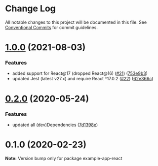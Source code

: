 # Change Log

All notable changes to this project will be documented in this file.
See [Conventional Commits](https://conventionalcommits.org) for commit guidelines.

# [1.0.0](https://github.com/natterstefan/jest-preset-ns/compare/v0.2.0...v1.0.0) (2021-08-03)


### Features

* added support for React@17 (dropped React@16) ([#21](https://github.com/natterstefan/jest-preset-ns/issues/21)) ([753e9b3](https://github.com/natterstefan/jest-preset-ns/commit/753e9b34d63cd46595a61f743e0ed4b73e165d14))
* updated Jest (latest v27.x) and require React ^17.0.2 ([#22](https://github.com/natterstefan/jest-preset-ns/issues/22)) ([62e366c](https://github.com/natterstefan/jest-preset-ns/commit/62e366c514c4bf0b1fdeec9b40100959f1a7ca9b))





# [0.2.0](https://github.com/natterstefan/jest-preset-ns/compare/v0.1.0...v0.2.0) (2020-05-24)


### Features

* updated all (dev)Dependencies ([7d1398e](https://github.com/natterstefan/jest-preset-ns/commit/7d1398efea6f198d22b1617a39d3762d8068f751))





# 0.1.0 (2020-02-23)

**Note:** Version bump only for package example-app-react
